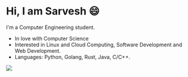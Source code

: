 # Hi, I am Sarvesh 😄

I'm a Computer Engineering student.
-  In love with Computer Science
-  Interested in Linux and Cloud Computing, Software Development and Web Development.
-  Languages: Python, Golang, Rust, Java, C/C++.

<a href="https://github.com/anuraghazra/github-readme-stats">
  <img src="https://github-readme-stats.vercel.app/api/top-langs/?username=SarveshGulhane&layout=compact" />
</a>
